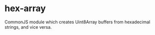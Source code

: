 # hex-array
 CommonJS module which creates Uint8Array buffers from hexadecimal strings, and vice versa.
